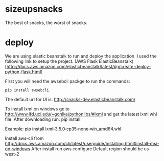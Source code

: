 # sizeupsnacks
The best of snacks, the worst of snacks.


# deploy

We are using elastic beanstalk to run and deploy the application. I used the following link to setup the project. 
(AWS Flask ElasticBeanstalk)[http://docs.aws.amazon.com/elasticbeanstalk/latest/dg/create-deploy-python-flask.html]


First you will need the awsebcli packge to run the commands:

    pip install awsebcli


The default url for UI is: http://snacks-dev.elasticbeanstalk.com/

To install lxml on windows go to http://www.lfd.uci.edu/~gohlke/pythonlibs/#lxml and get the latest lxml whl file.
After downloading run:
    pip install <whlFile>

Example:
    pip install lxml‑3.5.0‑cp35‑none‑win_amd64.whl

Install aws-cli from http://docs.aws.amazon.com/cli/latest/userguide/installing.html#install-msi-on-windows
After install run
    aws configure
Default region should be us-west-2